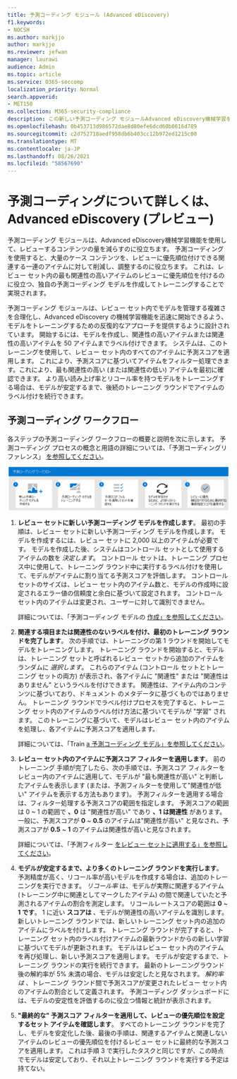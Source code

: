 ```yaml
---
title: 予測コーディング モジュール (Advanced eDiscovery)
f1.keywords:
- NOCSH
ms.author: markjjo
author: markjjo
ms.reviewer: jefwan
manager: laurawi
audience: Admin
ms.topic: article
ms.service: O365-seccomp
localization_priority: Normal
search.appverid:
- MET150
ms.collection: M365-security-compliance
description: この新しい予測コーディング モジュールAdvanced eDiscovery機械学習を使用して、レビュー セット内のアイテムを分析し、ケースまたは調査に関連するアイテムを予測します。
ms.openlocfilehash: 0b453713d986572dae8d80efe6dcd60b0616d789
ms.sourcegitcommit: c2d752718aedf958db6b403cc12b972ed1215c00
ms.translationtype: MT
ms.contentlocale: ja-JP
ms.lasthandoff: 08/26/2021
ms.locfileid: "58567690"
---
```

# <a name="learn-about-predictive-coding-in-advanced-ediscovery-preview"></a>予測コーディングについて詳しくは、Advanced eDiscovery (プレビュー)

予測コーディング モジュールは、Advanced eDiscovery機械学習機能を使用して、レビューするコンテンツの量を減らすのに役立ちます。 予測コーディングを使用すると、大量のケース コンテンツを、レビューに優先順位付けできる関連する一連のアイテムに対して削減し、調整するのに役立ちます。 これは、レビュー セット内の最も関連性の高いアイテムのレビューに優先順位を付けるのに役立つ、独自の予測コーディング モデルを作成してトレーニングすることで実現されます。

予測コーディング モジュールは、レビュー セット内でモデルを管理する複雑さを合理化し、Advanced eDiscovery の機械学習機能を迅速に開始できるよう、モデルをトレーニングするための反復的なアプローチを提供するように設計されています。 開始するには、モデルを作成し、関連性の高いアイテムまたは関連性の高いアイテムを 50 アイテムまでラベル付けできます。 システムは、このトレーニングを使用して、レビュー セット内のすべてのアイテムに予測スコアを適用します。 これにより、予測スコアに基づいてアイテムをフィルター処理できます。これにより、最も関連性の高い (または関連性の低い) アイテムを最初に確認できます。 より高い読み上げ率とリコール率を持つモデルをトレーニングする場合は、モデルが安定するまで、後続のトレーニング ラウンドでアイテムのラベル付けを続行できます。  

## <a name="the-predictive-coding-workflow"></a>予測コーディング ワークフロー

各ステップの予測コーディング ワークフローの概要と説明を次に示します。 予測コーディング プロセスの概念と用語の詳細については、「予測コーディングリファレンス」 [を参照してください](predictive-coding-reference.md)。

![予測コーディング ワークフロー。](..\media\PredictiveCodingWorkflow.png)

1. **レビュー セットに新しい予測コーディング モデルを作成します**。 最初の手順は、レビュー セットに新しい予測コーディング モデルを作成します。 モデルを作成するには、レビュー セットに 2,000 以上のアイテムが必要です。 モデルを作成した後、システムはコントロール セットとして使用するアイテムの数を *決定します*。 コントロール セットは、トレーニング プロセス中に使用して、トレーニング ラウンド中に実行するラベル付けを使用して、モデルがアイテムに割り当てる予測スコアを評価します。 コントロール セットのサイズは、レビュー セット内のアイテム数と、モデルの作成時に設定されるエラー値の信頼度と余白に基づいて設定されます。 コントロール セット内のアイテムは変更され、ユーザーに対して識別できません。

   詳細については、「予測コーディング モデルの [作成」を参照してください](predictive-coding-create-model.md)。

2. **関連する項目または関連性のないラベルを付け、最初のトレーニング ラウンドを完了します**。 次の手順では、トレーニングの第 1 ラウンドを開始してモデルをトレーニングします。 トレーニング ラウンドを開始すると、モデルは、トレーニング セットと呼ばれるレビュー セットから追加のアイテムをランダムに *選択します*。 これらのアイテム (コントロール セットとトレーニング セットの両方) が表示され、各アイテムに "関連性" または "関連性はありません" というラベルを付けできます。 関連性は、アイテム内のコンテンツに基づいており、ドキュメント のメタデータに基づくものではありません。 トレーニング ラウンドでラベル付けプロセスを完了すると、トレーニング セット内のアイテムのラベル付け方法に基づいてモデルが "学習" されます。 このトレーニングに基づいて、モデルはレビュー セット内のアイテムを処理し、各アイテムに予測スコアを適用します。

   詳細については、「Train [a 予測コーディング モデル」を参照してください](predictive-coding-train-model.md)。

3. **レビュー セット内のアイテムに予測スコア フィルターを適用します**。 前のトレーニング 手順が完了したら、次の手順では、予測スコア フィルターをレビュー内のアイテムに適用して、モデルが "最も関連性が高い" と判断したアイテムを表示します (または、予測フィルターを使用して"関連性が低い" アイテムを表示する方法もあります)。 予測フィルターを適用する場合は、フィルター処理する予測スコアの範囲を指定します。 予測スコアの範囲は 0 ~ 1 の範囲で **、0** は "関連性が高い" であり **、1 は関連性** があります。  一般に、予測スコアが **0** ~ **0.5** のアイテムは"関連性が高い" と見なされ、予測スコアが **0.5** ~ **1** のアイテムは関連性が高いと見なされます。

   詳細については、「予測フィルター [をレビュー セットに適用する」を参照してください](predictive-coding-apply-prediction-filter.md)。

4. **モデルが安定するまで、より多くのトレーニング ラウンドを実行します**。 予測精度が高く、リコール率が高いモデルを作成する場合は、追加のトレーニングを実行できます。 *リコール率* は、モデルが実際に関連するアイテム (トレーニング中に関連としてマークしたアイテム) の間で関連していたと予測されるアイテムの割合を測定します。 リコールレートスコアの範囲は **0** ~ **1 です**。 1 に近い **スコアは** 、モデルが関連性の高いアイテムを識別します。 新しいトレーニング ラウンドでは、新しいトレーニング セット内の追加のアイテムにラベルを付けします。 トレーニング ラウンドが完了すると、トレーニング セット内のラベル付けアイテムの最新ラウンドからの新しい学習に基づいてモデルが更新されます。 モデルはレビュー セット内のアイテムを再び処理し、新しい予測スコアを適用します。 モデルが安定するまで、トレーニング ラウンドの実行を続行できます。 最新のトレーニングラウンド後の解約率が 5% 未満の場合、モデルは安定したと見なされます。 *解約率は* 、トレーニング ラウンド間で予測スコアが変更されたレビュー セット内のアイテムの割合として定義されます。 予測コーディング ダッシュボードには、モデルの安定性を評価するのに役立つ情報と統計が表示されます。

5. **"最終的な" 予測スコア フィルターを適用して、レビューの優先順位を設定するセット アイテムを確認します**。 すべてのトレーニング ラウンドを完了し、モデルを安定化した後、最後の手順は、関連するアイテムと関連しないアイテムのレビューの優先順位を付けるレビュー セットに最終的な予測スコアを適用します。 これは手順 3 で実行したタスクと同じですが、この時点でモデルは安定しており、それ以上トレーニング ラウンドを実行する予定は持てない。
